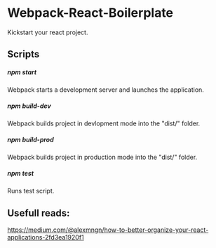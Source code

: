 # Webpack-React-Boilerplate

Kickstart your react project.

## Scripts

##### npm start
Webpack starts a development server and launches the application.

##### npm build-dev
Webpack builds project in devlopment mode into the "dist/" folder.

##### npm build-prod
Webpack builds project in production mode into the "dist/" folder.

##### npm test
Runs test script.

## Usefull reads:

https://medium.com/@alexmngn/how-to-better-organize-your-react-applications-2fd3ea1920f1
